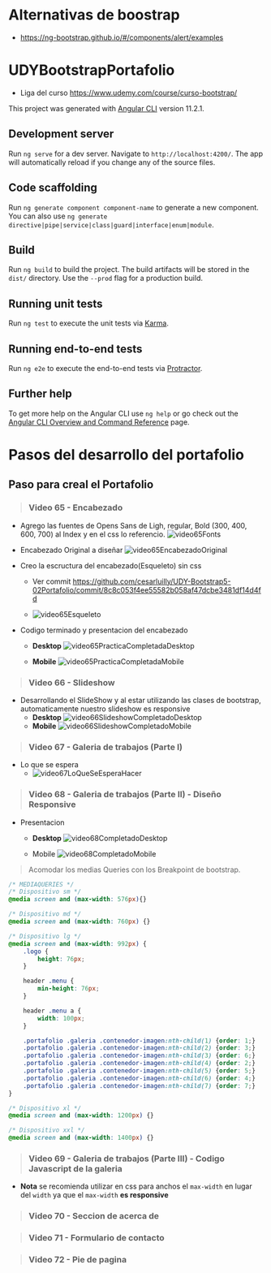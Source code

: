 # Alternativas de boostrap
* https://ng-bootstrap.github.io/#/components/alert/examples

# UDYBootstrapPortafolio
* Liga del curso https://www.udemy.com/course/curso-bootstrap/

This project was generated with [Angular CLI](https://github.com/angular/angular-cli) version 11.2.1.

## Development server

Run `ng serve` for a dev server. Navigate to `http://localhost:4200/`. The app will automatically reload if you change any of the source files.

## Code scaffolding

Run `ng generate component component-name` to generate a new component. You can also use `ng generate directive|pipe|service|class|guard|interface|enum|module`.

## Build

Run `ng build` to build the project. The build artifacts will be stored in the `dist/` directory. Use the `--prod` flag for a production build.

## Running unit tests

Run `ng test` to execute the unit tests via [Karma](https://karma-runner.github.io).

## Running end-to-end tests

Run `ng e2e` to execute the end-to-end tests via [Protractor](http://www.protractortest.org/).

## Further help

To get more help on the Angular CLI use `ng help` or go check out the [Angular CLI Overview and Command Reference](https://angular.io/cli) page.

# Pasos del desarrollo del portafolio


## Paso para creal el Portafolio
> ### Video 65 - Encabezado
* Agrego las fuentes de Opens Sans de Ligh, regular, Bold (300, 400, 600, 700) al Index y en el css lo referencio.
![video65Fonts](./imgReadme/video65Fonts.png)

* Encabezado Original a diseñar
![video65EncabezadoOriginal](./imgReadme/video65EncabezadoOriginal.png)

* Creo la escructura del encabezado(Esqueleto) sin css
    * Ver commit https://github.com/cesarluilly/UDY-Bootstrap5-02Portafolio/commit/8c8c053f4ee55582b058af47dcbe3481df14d4fd

    * ![video65Esqueleto](./imgReadme/video65Esqueleto.png)

* Codigo terminado y presentacion del encabezado
    * **Desktop** ![video65PracticaCompletadaDesktop](./imgReadme/video65PracticaCompletadaDesktop.png)

    * **Mobile** ![video65PracticaCompletadaMobile](./imgReadme/video65PracticaCompletadaMobile.png)

> ### Video 66 - Slideshow
* Desarrollando el SlideShow y al estar utilizando las clases de bootstrap, automaticamente nuestro slideshow es
responsive 
    * **Desktop** ![video66SlideshowCompletadoDesktop](./imgReadme/video66SlideshowCompletadoDesktop.png)
    * **Mobile** ![video66SlideshowCompletadoMobile](./imgReadme/video66SlideshowCompletadoMobile.png)

> ### Video 67 - Galeria de trabajos (Parte I)
* Lo que se espera
    * ![video67LoQueSeEsperaHacer](./imgReadme/video67LoQueSeEsperaHacer.png)

> ### Video 68 - Galeria de trabajos (Parte II) - Diseño Responsive
* Presentacion
    * **Desktop**
    ![video68CompletadoDesktop](./imgReadme/video68CompletadoDesktop.png)

    * Mobile
    ![video68CompletadoMobile](./imgReadme/video68CompletadoMobile.png)

> Acomodar los medias Queries con los Breakpoint de bootstrap.
```css
/* MEDIAQUERIES */
/* Dispositivo sm */
@media screen and (max-width: 576px){}

/* Dispositivo md */
@media screen and (max-width: 760px) {}

/* Dispositivo lg */
@media screen and (max-width: 992px) {
    .logo {
        height: 76px;
    }

    header .menu {
        min-height: 76px;
    }

    header .menu a {
        width: 100px;
    }

    .portafolio .galeria .contenedor-imagen:nth-child(1) {order: 1;}
    .portafolio .galeria .contenedor-imagen:nth-child(2) {order: 3;}
    .portafolio .galeria .contenedor-imagen:nth-child(3) {order: 6;}
    .portafolio .galeria .contenedor-imagen:nth-child(4) {order: 2;}
    .portafolio .galeria .contenedor-imagen:nth-child(5) {order: 5;}
    .portafolio .galeria .contenedor-imagen:nth-child(6) {order: 4;}
    .portafolio .galeria .contenedor-imagen:nth-child(7) {order: 7;}
}

/* Dispositivo xl */
@media screen and (max-width: 1200px) {}

/* Dispositivo xxl */
@media screen and (max-width: 1400px) {}
```

> ### Video 69 - Galeria de trabajos (Parte III) - Codigo Javascript de la galeria

* **Nota** se recomienda utilizar en css para anchos el 
`max-width` en lugar del `width` ya que el `max-width` **es responsive**

> ### Video 70 - Seccion de acerca de

> ### Video 71 - Formulario de contacto

> ### Video 72 - Pie de pagina